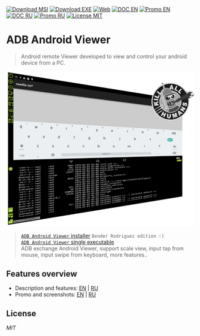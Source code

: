 
[![Download MSI](https://img.shields.io/badge/Download-MSI-brightgreen.svg?style=flat)](https://clnviewer.github.io/ADB-Android-Viewer/dist/Android-ADB-Viewer.msi)
[![Download EXE](https://img.shields.io/badge/Download-EXE-brightgreen.svg?style=flat)](https://clnviewer.github.io/ADB-Android-Viewer/dist/ADBViewer.exe)
[![Web](https://img.shields.io/badge/Presentation-WEB-brightgreen.svg?style=flat)](https://clnviewer.github.io/ADB-Android-Viewer/)
[![DOC EN](https://img.shields.io/badge/Features-EN-brightgreen.svg?style=flat)](https://github.com/ClnViewer/ADB-Android-Viewer/blob/master/docs/README.EN.md)
[![Promo EN](https://img.shields.io/badge/Promo-EN-brightgreen.svg?style=flat)](https://clnviewer.github.io/Code-Blocks-Android-NDK/ADBANDROIDVIEWER.EN.html)
[![DOC RU](https://img.shields.io/badge/Features-RU-brightgreen.svg?style=flat)](https://github.com/ClnViewer/ADB-Android-Viewer/blob/master/docs/README.RU.md)
[![Promo RU](https://img.shields.io/badge/Promo-RU-brightgreen.svg?style=flat)](https://clnviewer.github.io/Code-Blocks-Android-NDK/ADBANDROIDVIEWER.RU.html)
[![License MIT](https://img.shields.io/badge/License-MIT-brightgreen.svg?style=flat)](https://github.com/ClnViewer/ADB-Android-Viewer/blob/master/LICENSE)

# ADB Android Viewer

> Android remote Viewer developed to view and control your android device from a PC.


![adbviewer](docs/images/adbviewer-bender-logo.png)

>[`ADB Android Viewer` installer](https://clnviewer.github.io/ADB-Android-Viewer/dist/Android-ADB-Viewer.msi) `Bender Rodriguez edition :)`   
>[`ADB Android Viewer` single executable](https://clnviewer.github.io/ADB-Android-Viewer/dist/ADBViewer.exe)  
> ADB exchange Android Viewer, support scale view, input tap from mouse, input swipe from keyboard, more features..

## Features overview

- Description and features: [EN](https://github.com/ClnViewer/ADB-Android-Viewer/blob/master/docs/README.EN.md) | [RU](https://github.com/ClnViewer/ADB-Android-Viewer/blob/master/docs/README.RU.md)  
- Promo and screenshots: [EN](https://clnviewer.github.io/Code-Blocks-Android-NDK/ADBANDROIDVIEWER.EN.html) | [RU](https://clnviewer.github.io/Code-Blocks-Android-NDK/ADBANDROIDVIEWER.RU.html)  

## License

 _MIT_

